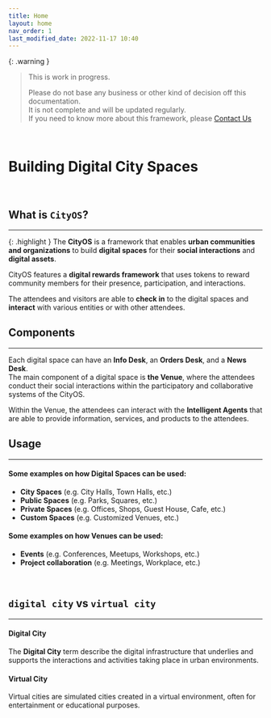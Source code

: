 ```yaml
---
title: Home
layout: home
nav_order: 1
last_modified_date: 2022-11-17 10:40
---
```


{: .warning }
>This is work in progress.
>
>Please do not base any business or other kind of decision off this documentation.   
>It is not complete and will be updated regularly.  
>If you need to know more about this framework, please [Contact Us]

&nbsp;

# Building Digital City Spaces

&nbsp;

## What is `CityOS`?

----------------

{: .highlight }
The **CityOS** is a framework that enables **urban communities and organizations** to build **digital spaces** for their **social interactions** and **digital assets**.

CityOS features a **digital rewards framework** that uses tokens to reward community members for their presence, participation, and interactions.

The attendees and visitors are able to **check in** to the digital spaces and **interact** with various entities or with other attendees.

## Components

----------------

Each digital space can have an **Info Desk**, an **Orders Desk**, and a **News Desk**.   
The main component of a digital space is **the Venue**, where the attendees conduct their social interactions within the participatory and collaborative systems of the CityOS.    

Within the Venue, the attendees can interact with the **Intelligent Agents** that are able to provide information, services, and products to the attendees.


## Usage

----------------

#### Some examples on how **Digital Spaces** can be used:

- **City Spaces** (e.g. City Halls, Town Halls, etc.)
- **Public Spaces** (e.g. Parks, Squares, etc.)
- **Private Spaces** (e.g. Offices, Shops, Guest House, Cafe, etc.)
- **Custom Spaces** (e.g. Customized Venues, etc.)



#### Some examples on how **Venues** can be used:

- **Events** (e.g. Conferences, Meetups, Workshops, etc.)
- **Project collaboration** (e.g. Meetings, Workplace, etc.)

&nbsp;

## `digital city` vs `virtual city`

------------------

#### Digital City

The **Digital City** term describe the digital infrastructure that underlies and supports the interactions and activities taking place in urban environments.

#### Virtual City

Virtual cities are simulated cities created in a virtual environment, often for entertainment or educational purposes.

[Contact Us]: /pages/contact.html "Contact Us"
